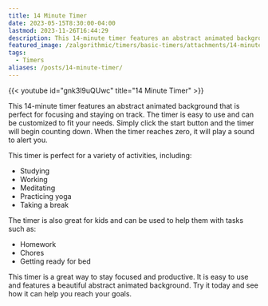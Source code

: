 ```yaml
---
title: 14 Minute Timer
date: 2023-05-15T8:30:00-04:00
lastmod: 2023-11-26T16:44:29
description: This 14-minute timer features an abstract animated background that is perfect for focusing and staying on track.
featured_image: /zalgorithmic/timers/basic-timers/attachments/14-minute-timer.jpg
tags:
  - Timers
aliases: /posts/14-minute-timer/
---
```


{{< youtube id="gnk3l9uQUwc" title="14 Minute Timer" >}}

This 14-minute timer features an abstract animated background that is perfect for focusing and staying on track. The timer is easy to use and can be customized to fit your needs. Simply click the start button and the timer will begin counting down. When the timer reaches zero, it will play a sound to alert you.

This timer is perfect for a variety of activities, including:

- Studying
- Working
- Meditating
- Practicing yoga
- Taking a break

The timer is also great for kids and can be used to help them with tasks such as:

- Homework
- Chores
- Getting ready for bed

This timer is a great way to stay focused and productive. It is easy to use and features a beautiful abstract animated background. Try it today and see how it can help you reach your goals.
